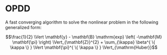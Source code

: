 # OPDD
A fast converging algorithm to solve the nonlinear problem in the following generalized form:

$$\frac{1}{2} \Vert \mathbf{y} - \mathbf{B} \mathrm{exp} \left( -\mathbf{M} \mathbf{\pi} \right) \Vert_{\mathbf{Z}}^{2} + \sum_{\kappa} \beta^{ \{ \kappa \} } \Vert \mathbf{\pi}^{ \{ \kappa \} } \Vert_{\mathrm{Huber}}$$
